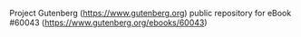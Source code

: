 Project Gutenberg (https://www.gutenberg.org) public repository for eBook #60043 (https://www.gutenberg.org/ebooks/60043)
